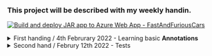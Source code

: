 ### This project will be described with my weekly handin.

[![Build and deploy JAR app to Azure Web App - FastAndFuriousCars](https://github.com/MaltheGram/cars-r-us/actions/workflows/main_fastandfuriouscars.yml/badge.svg)](https://github.com/MaltheGram/cars-r-us/actions/workflows/main_fastandfuriouscars.yml)

<details>
 <summary>
  First handing / 4th Februrary 2022 - Learning basic <b>Annotations</b>
  </summary>
  <br>
  I've added the following Enities and Repositories for this first handin:
  <ul>
   <li> CarRepository </li>
   <li> MemberRepository </li>
   <li> Member Entity </li>
   <li> Car Entity </li>
   <br>
   
   I've added the Column annotation to most, if not all fields which serves as a way for the Database to know what columns should be named.
   Also the Entity classes have been annotated with @Entity(name = "xxx"), x serving as the name in the database.
   
   ### UnitTest
   In the test package I currently have 2 UnitTest's. They're testing if the count() from JpaRepository works. 
  
  
  </details>
 
 
 <details> 
  <summary> 
   Second hand / Februry 12th 2022 - Tests
  </summary>
  <br>
  In this hand in we've focused alot more attention onto tests.
  <br>
  The following kind of tests has been added to the repo.
  <ul>
   <li> In Memory Test </li>
   <li> Mock Test with Mockito </li>
   <li> Api Tests </li>
 </details> 
